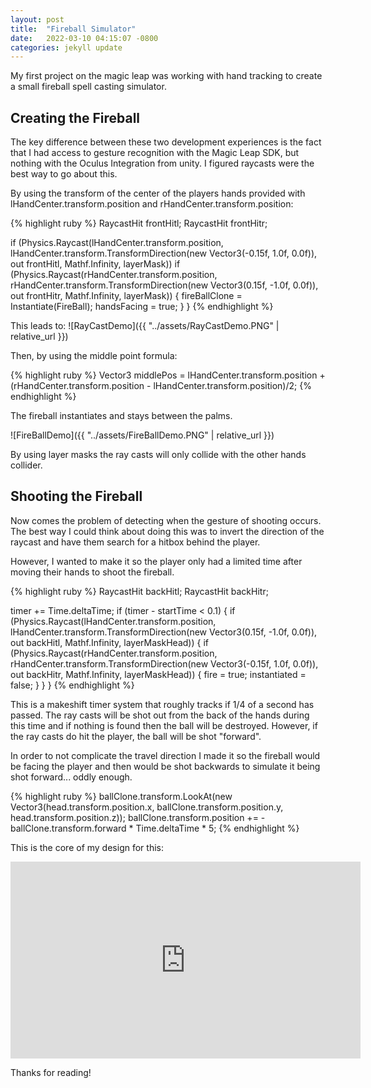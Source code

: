 ```yaml
---
layout: post
title:  "Fireball Simulator"
date:   2022-03-10 04:15:07 -0800
categories: jekyll update
---
```

My first project on the magic leap was working with hand tracking to create a small fireball spell casting simulator. 

## Creating the Fireball

The key difference between these two development experiences is the fact that I had access to gesture recognition with the Magic Leap SDK, but nothing with the Oculus Integration from unity.
I figured raycasts were the best way to go about this.

By using the transform of the center of the players hands provided with lHandCenter.transform.position and rHandCenter.transform.position:

{% highlight ruby %}
RaycastHit frontHitl;
RaycastHit frontHitr;

 if (Physics.Raycast(lHandCenter.transform.position, lHandCenter.transform.TransformDirection(new Vector3(-0.15f, 1.0f, 0.0f)), out frontHitl, Mathf.Infinity, layerMask))
       if (Physics.Raycast(rHandCenter.transform.position, rHandCenter.transform.TransformDirection(new Vector3(0.15f, -1.0f, 0.0f)), out frontHitr, Mathf.Infinity, layerMask))
          {
                fireBallClone = Instantiate(FireBall);
                handsFacing = true;
          }
 }
{% endhighlight %}

This leads to:
![RayCastDemo]({{ "../assets/RayCastDemo.PNG" | relative_url }})

Then, by using the middle point formula:

{% highlight ruby %}
Vector3 middlePos = lHandCenter.transform.position + (rHandCenter.transform.position - lHandCenter.transform.position)/2; 
{% endhighlight %}

The fireball instantiates and stays between the palms.

![FireBallDemo]({{ "../assets/FireBallDemo.PNG" | relative_url }})

By using layer masks the ray casts will only collide with the other hands collider.

## Shooting the Fireball

Now comes the problem of detecting when the gesture of shooting occurs.
The best way I could think about doing this was to invert the direction of the raycast and have them search for a hitbox behind the player.

However, I wanted to make it so the player only had a limited time after moving their hands to shoot the fireball.

{% highlight ruby %}
 RaycastHit backHitl;
 RaycastHit backHitr;

 timer += Time.deltaTime;
 if (timer - startTime < 0.1) {
    if (Physics.Raycast(lHandCenter.transform.position, lHandCenter.transform.TransformDirection(new Vector3(0.15f, -1.0f, 0.0f)), out backHitl, Mathf.Infinity, layerMaskHead))
        {
           if (Physics.Raycast(rHandCenter.transform.position, rHandCenter.transform.TransformDirection(new Vector3(-0.15f, 1.0f, 0.0f)), out backHitr, Mathf.Infinity, layerMaskHead))
              {
                fire = true;
                instantiated = false;
              }
        }
 }
{% endhighlight %}

This is a makeshift timer system that roughly tracks if 1/4 of a second has passed.
The ray casts will be shot out from the back of the hands during this time and if nothing is found then the ball will be destroyed.
However, if the ray casts do hit the player, the ball will be shot "forward".

In order to not complicate the travel direction I made it so the fireball would be facing the player and then would be shot backwards to simulate it being shot forward... oddly enough.

{% highlight ruby %}
 ballClone.transform.LookAt(new Vector3(head.transform.position.x, ballClone.transform.position.y, head.transform.position.z));
 ballClone.transform.position += -ballClone.transform.forward * Time.deltaTime * 5;
{% endhighlight %}

This is the core of my design for this:

<iframe width="560" height="315" src="https://www.youtube.com/embed/dYvZZ-Q9H5k" title="YouTube video player" frameborder="0" allow="accelerometer; autoplay; clipboard-write; encrypted-media; gyroscope; picture-in-picture" allowfullscreen></iframe>

Thanks for reading!
